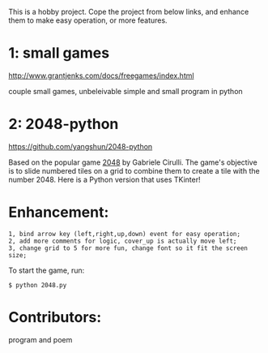 This is a hobby project.
Cope the project from below links, and enhance them to make easy operation, or more features.

1: small games
==========
http://www.grantjenks.com/docs/freegames/index.html

couple small games, unbeleivable simple and small program in python

2: 2048-python
===========
https://github.com/yangshun/2048-python

Based on the popular game [2048](https://github.com/gabrielecirulli/2048) by Gabriele Cirulli. The game's objective is to slide numbered tiles on a grid to combine them to create a tile with the number 2048. Here is a Python version that uses TKinter! 


Enhancement:
=====
    1, bind arrow key (left,right,up,down) event for easy operation;
    2, add more comments for logic, cover_up is actually move left;
    3, change grid to 5 for more fun, change font so it fit the screen size;

To start the game, run:
    
    $ python 2048.py


Contributors:
====
program and poem


